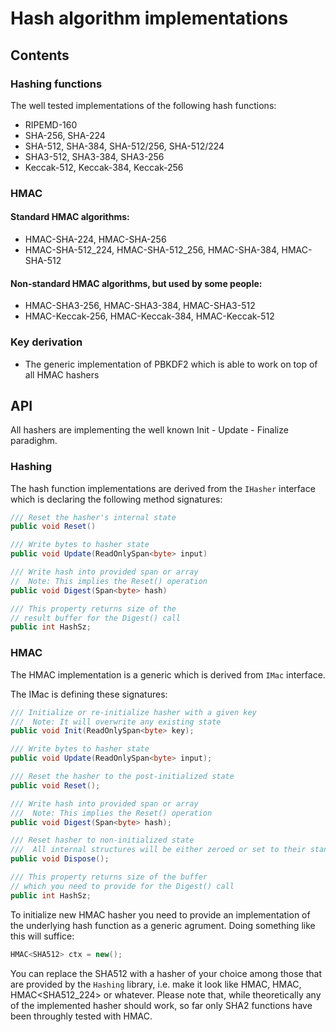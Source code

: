 ﻿# Hash algorithm implementations

## Contents

### Hashing functions

The well tested implementations of the following hash functions:

* RIPEMD-160
* SHA-256, SHA-224
* SHA-512, SHA-384, SHA-512/256, SHA-512/224
* SHA3-512, SHA3-384, SHA3-256
* Keccak-512, Keccak-384, Keccak-256

### HMAC

#### Standard HMAC algorithms:

* HMAC-SHA-224, HMAC-SHA-256
* HMAC-SHA-512_224, HMAC-SHA-512_256, HMAC-SHA-384, HMAC-SHA-512

#### Non-standard HMAC algorithms, but used by some people:

* HMAC-SHA3-256, HMAC-SHA3-384, HMAC-SHA3-512
* HMAC-Keccak-256, HMAC-Keccak-384, HMAC-Keccak-512

### Key derivation

* The generic implementation of PBKDF2 which is able to work on top of all HMAC hashers

## API

All hashers are implementing the well known Init - Update - Finalize paradighm. 

### Hashing

The hash function implementations are derived from the `IHasher` interface which is declaring the following method signatures:

```csharp
/// Reset the hasher's internal state
public void Reset()

/// Write bytes to hasher state
public void Update(ReadOnlySpan<byte> input)

/// Write hash into provided span or array
//  Note: This implies the Reset() operation
public void Digest(Span<byte> hash)

/// This property returns size of the 
// result buffer for the Digest() call
public int HashSz;
```

### HMAC

The HMAC implementation is a generic which is derived from `IMac` interface.

The IMac is defining these signatures:

```csharp
/// Initialize or re-initialize hasher with a given key
///  Note: It will overwrite any existing state
public void Init(ReadOnlySpan<byte> key);

/// Write bytes to hasher state
public void Update(ReadOnlySpan<byte> input);

/// Reset the hasher to the post-initialized state
public void Reset();

/// Write hash into provided span or array
///  Note: This implies the Reset() operation
public void Digest(Span<byte> hash);

/// Reset hasher to non-initialized state
///  All internal structures will be either zeroed or set to their standard defined initial values
public void Dispose();

/// This property returns size of the buffer
// which you need to provide for the Digest() call
public int HashSz;
```

To initialize new HMAC hasher you need to provide an implementation of the underlying hash function as a generic agrument. Doing something like this will suffice:

```csharp
HMAC<SHA512> ctx = new();
```

You can replace the SHA512 with a hasher of your choice among those that are provided by the ```Hashing``` library, i.e. make it look like HMAC<SHA384>, HMAC<SHA256>, HMAC<SHA512_224> or whatever. Please note that, while theoretically any of the implemented hasher should work, so far only SHA2 functions have been throughly tested with HMAC.
